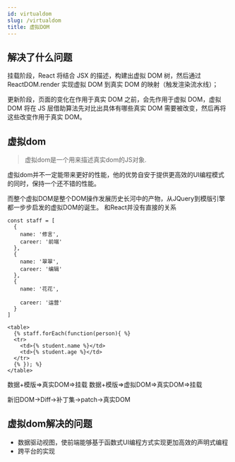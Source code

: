 ```yaml
---
id: virtualdom
slug: /virtualdom
title: 虚拟DOM
---
```

## 解决了什么问题
挂载阶段，React 将结合 JSX 的描述，构建出虚拟 DOM 树，然后通过 ReactDOM.render 实现虚拟 DOM 到真实 DOM 的映射（触发渲染流水线）；

更新阶段，页面的变化在作用于真实 DOM 之前，会先作用于虚拟 DOM，虚拟 DOM 将在 JS 层借助算法先对比出具体有哪些真实 DOM 需要被改变，然后再将这些改变作用于真实 DOM。

## 虚拟dom
> 虚拟dom是一个用来描述真实dom的JS对象.

虚拟dom并不一定能带来更好的性能，他的优势自安于提供更高效的UI编程模式的同时，保持一个还不错的性能。

而整个虚拟DOM是整个DOM操作发展历史长河中的产物，从JQuery到模版引擎都一步步启发的虚拟DOM的诞生。
和React并没有直接的关系

```
const staff = [
  {
    name: '修言',
    career: '前端'
  },
  {
    name: '翠翠',
    career: '编辑'
  },
  {
    name: '花花',

    career: '运营' 
  }
]

<table>
  {% staff.forEach(function(person){ %}
  <tr>
    <td>{% student.name %}</td>
    <td>{% student.age %}</td>
  </tr>
  {% }); %}
</table>

```
数据+模版=>真实DOM=>挂载
数据+模版=>虚拟DOM=>真实DOM=>挂载

新旧DOM->Diff->补丁集->patch->真实DOM

## 虚拟dom解决的问题
* 数据驱动视图，使前端能够基于函数式UI编程方式实现更加高效的声明式编程
* 跨平台的实现
